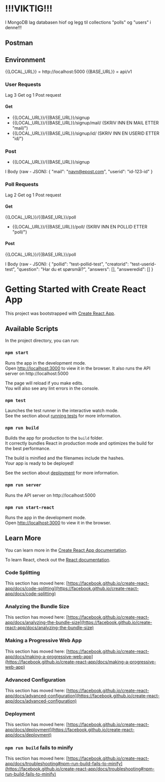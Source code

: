 # !!!VIKTIG!!!

I MongoDB lag databasen hiof og legg til collections "polls" og "users" i denne!!!

## Postman
## Environment
{{LOCAL_URL}} = http://localhost:5000
{{BASE_URL}} = api/v1

### User Requests
Lag 3 Get og 1 Post request
#### Get
* {{LOCAL_URL}}/{{BASE_URL}}/signup
* {{LOCAL_URL}}/{{BASE_URL}}/signup/mail/ (SKRIV INN EN MAIL ETTER "mail/")
* {{LOCAL_URL}}/{{BASE_URL}}/signup/id/ (SKRIV INN EN USERID ETTER "id/")
### Post
* {{LOCAL_URL}}/{{BASE_URL}}/signup

I Body (raw - JSON):
{
    "mail": "navn@epost.com",
    "userid": "id-123-id"
}

### Poll Requests
Lag 2 Get og 1 Post request
#### Get
{{LOCAL_URL}}/{{BASE_URL}}/poll
* {{LOCAL_URL}}/{{BASE_URL}}/poll/ (SKRIV INN EN POLLID ETTER "poll/")
#### Post
{{LOCAL_URL}}/{{BASE_URL}}/poll

I Body (raw - JSON):
{
    "pollid": "test-pollid-test",
    "creatorid": "test-userid-test",
    "question": "Har du et spørsmål?",
    "answers": [],
    "answeredid": []
}



# Getting Started with Create React App

This project was bootstrapped with [Create React App](https://github.com/facebook/create-react-app).

## Available Scripts

In the project directory, you can run:

### `npm start`

Runs the app in the development mode.\
Open [http://localhost:3000](http://localhost:3000) to view it in the browser.
It also runs the API server on http://localhost:5000

The page will reload if you make edits.\
You will also see any lint errors in the console.

### `npm test`

Launches the test runner in the interactive watch mode.\
See the section about [running tests](https://facebook.github.io/create-react-app/docs/running-tests) for more information.

### `npm run build`

Builds the app for production to the `build` folder.\
It correctly bundles React in production mode and optimizes the build for the best performance.

The build is minified and the filenames include the hashes.\
Your app is ready to be deployed!

See the section about [deployment](https://facebook.github.io/create-react-app/docs/deployment) for more information.

### `npm run server`

Runs the API server on http://localhost:5000

### `npm run start-react`

Runs the app in the development mode.\
Open [http://localhost:3000](http://localhost:3000) to view it in the browser.

## Learn More

You can learn more in the [Create React App documentation](https://facebook.github.io/create-react-app/docs/getting-started).

To learn React, check out the [React documentation](https://reactjs.org/).

### Code Splitting

This section has moved here: [https://facebook.github.io/create-react-app/docs/code-splitting](https://facebook.github.io/create-react-app/docs/code-splitting)

### Analyzing the Bundle Size

This section has moved here: [https://facebook.github.io/create-react-app/docs/analyzing-the-bundle-size](https://facebook.github.io/create-react-app/docs/analyzing-the-bundle-size)

### Making a Progressive Web App

This section has moved here: [https://facebook.github.io/create-react-app/docs/making-a-progressive-web-app](https://facebook.github.io/create-react-app/docs/making-a-progressive-web-app)

### Advanced Configuration

This section has moved here: [https://facebook.github.io/create-react-app/docs/advanced-configuration](https://facebook.github.io/create-react-app/docs/advanced-configuration)

### Deployment

This section has moved here: [https://facebook.github.io/create-react-app/docs/deployment](https://facebook.github.io/create-react-app/docs/deployment)

### `npm run build` fails to minify

This section has moved here: [https://facebook.github.io/create-react-app/docs/troubleshooting#npm-run-build-fails-to-minify](https://facebook.github.io/create-react-app/docs/troubleshooting#npm-run-build-fails-to-minify)
